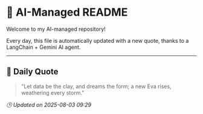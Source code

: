 # 🧠 AI-Managed README

Welcome to my AI-managed repository!

Every day, this file is automatically updated with a new quote, thanks to a LangChain + Gemini AI agent.

---

## 📅 Daily Quote

> "Let data be the clay, and dreams the form; a new Eva rises, weathering every storm."

*🕒 Updated on 2025-08-03 09:29*